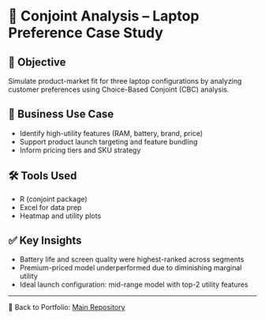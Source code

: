 # 🎯 Conjoint Analysis – Laptop Preference Case Study

## 📌 Objective
Simulate product-market fit for three laptop configurations by analyzing customer preferences using Choice-Based Conjoint (CBC) analysis.

## 🧠 Business Use Case
- Identify high-utility features (RAM, battery, brand, price)
- Support product launch targeting and feature bundling
- Inform pricing tiers and SKU strategy

## 🛠️ Tools Used
- R (conjoint package)
- Excel for data prep
- Heatmap and utility plots

## ✅ Key Insights
- Battery life and screen quality were highest-ranked across segments
- Premium-priced model underperformed due to diminishing marginal utility
- Ideal launch configuration: mid-range model with top-2 utility features

---
📁 Back to Portfolio: [Main Repository](https://github.com/Atharwa351/Portfolio)
